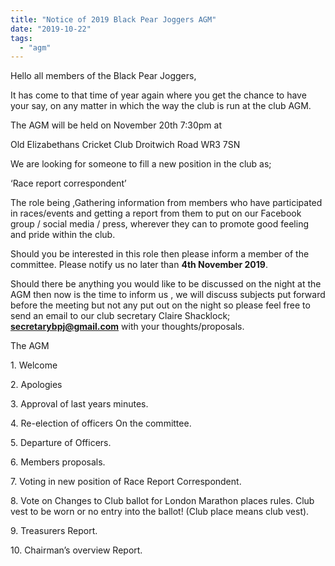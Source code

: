 ```yaml
---
title: "Notice of 2019 Black Pear Joggers AGM"
date: "2019-10-22"
tags: 
  - "agm"
---
```


Hello all members of the Black Pear Joggers,

It has come to that time of year again where you get the chance to have your say, on any matter in which the way the club is run at the club AGM.

The AGM will be held on November 20th 7:30pm at

Old Elizabethans Cricket Club Droitwich Road WR3 7SN

We are looking for someone to fill a new position in the club as;

‘Race report correspondent’

The role being ,Gathering information from members who have participated in races/events and getting a report from them to put on our Facebook group / social media / press, wherever they can to promote good feeling and pride within the club.

Should you be interested in this role then please inform a member of the committee. Please notify us no later than **4th November 2019**.

Should there be anything you would like to be discussed on the night at the AGM then now is the time to inform us , we will discuss subjects put forward before the meeting but not any put out on the night so please feel free to send an email to our club secretary Claire Shacklock; **[secretarybpj@gmail.com](mailto:secretarybpj@gmail.com)** with your thoughts/proposals.

The AGM

1\. Welcome

2\. Apologies

3\. Approval of last years minutes.

4\. Re-election of officers On the committee.

5\. Departure of Officers.

6\. Members proposals.

7\. Voting in new position of Race Report Correspondent.

8\. Vote on Changes to Club ballot for London Marathon places rules. Club vest to be worn or no entry into the ballot! (Club place means club vest).

9\. Treasurers Report.

10\. Chairman’s overview Report.
